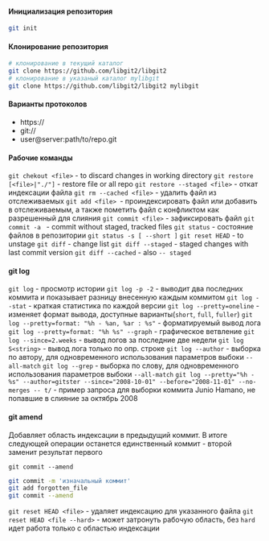 #### Инициализация репозитория

```sh
git init
```

#### Клонирование репозитория

```sh
# клонирование в текущий каталог
git clone https://github.com/libgit2/libgit2
# клонирование в указаный каталог mylibgit
git clone https://github.com/libgit2/libgit2 mylibgit
```

#### Варианты протоколов

- https://
- git://
- user@server:path/to/repo.git

#### Рабочие команды

`git chekout <file>` - to discard changes in working directory
`git restore [<file>|"./"]` - restore file or all repo
`git restore --staged <file>` - откат индексации файла
`git rm --cached <file>` - удалить файл из отслеживаемых
`git add <file> `- проиндексировать файл или добавить в отслеживаемым, а также пометить файл с конфликтом как разрешенный для слияния
`git commit <file>` - зафиксировать файл
`git commit -a ` - commit without staged, tracked files
`git status` - состояние файлов в репозитории
`git status -s [ --short ]`
`git reset HEAD` - to unstage
`git diff` - change list
`git diff --staged` - staged changes with last commit version
`git diff --cached` - also `-- staged`

#### git log

`git log` - просмотр истории
`git log -p -2` - выводит два последних коммита и показывает разницу внесенную каждым коммитом
`git log --stat` - краткая статистика по каждой версии
`git log --pretty=oneline` - изменяет формат вывода, доступные варианты(`short`, `full`, `fuller`)
`git log --pretty=format: "%h - %an, %ar : %s"` - форматируемый вывод лога
`git log --pretty=format: "%h %s" --graph` - графическое ветвление
`git log --since=2.weeks` - вывод логов за последние две недели
`git log S<string>` - вывод лога только по опр. строке
`git log --author` - выборка по автору, для одновременного использования параметров выбоки `--all-match`
`git log --grep` - выборка по слову, для одновременного использования параметров выбоки `--all-match`
`git log --pretty="%h - %s" --author=gitster --since="2008-10-01" --before="2008-11-01" --no-merges -- t/` - пример запроса для выборки коммита Junio Hamano, не попавшие в слияние за октябрь 2008

#### git amend

Добавляет область индексации в предыдущий коммит. В итоге следующей операции останется единственный коммит - второй заменит результат первого

`git commit --amend`

```sh
git commit -m 'изначальный коммит'
git add forgotten_file
git commit --amend
```

`git reset HEAD <file>` - удаляет индексацию для указанного файла
`git reset HEAD <file --hard>` - может затронуть рабочую область, без `hard` идет работа только с областью индексации
